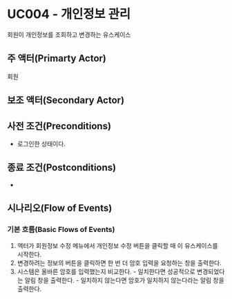 # UC004 - 개인정보 관리
회원이 개인정보를 조회하고 변경하는 유스케이스

## 주 액터(Primarty Actor)
회원

## 보조 액터(Secondary Actor)

## 사전 조건(Preconditions)
- 로그인한 상태이다.

## 종료 조건(Postconditions)
- 

## 시나리오(Flow of Events)

### 기본 흐름(Basic Flows of Events)
1. 액터가 회원정보 수정 메뉴에서 개인정보 수정 버튼을 클릭할 때 이 유스케이스를 시작한다.
2. 변경하려는 정보의 버튼을 클릭하면 한 번 더 암호 입력을 요청하는 창을 출력한다. 
3. 시스템은 올바른 암호를 입력했는지 비교한다.
        - 일치한다면 성공적으로 변경되었다는 알림 창을 출력한다.
        - 일치하지 않는다면 암호가 일치하지 않는다라는 알림 창을 출력한다.  



